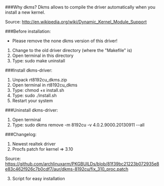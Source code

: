 ###Why dkms?
Dkms allows to compile the driver automatically when you install a new kernel.

Source: http://en.wikipedia.org/wiki/Dynamic_Kernel_Module_Support

###Before installation:
- Please remove the none dkms version of this driver!
1. Change to the old driver directory (where the "Makefile" is)
2. Open terminal in this directory
3. Type: sudo make uninstall

###Install dkms-driver:
1. Unpack rt8192cu_dkms.zip
2. Open terminal in rt8192cu_dkms
3. Type: chmod +x install.sh
4. Type: sudo ./install.sh
5. Restart your system

###Uninstall dkms-driver:
1. Open terminal
2. Type: sudo dkms remove -m 8192cu -v 4.0.2.9000.20130911 --all

###Changelog:
1. Newest realtek driver
2. Procfs patch for kernel => 3.10

Source: https://github.com/archlinuxarm/PKGBUILDs/blob/81f39bc21223b072935e8e83c462f926c7b0cdf7/aur/dkms-8192cu/fix_310_proc.patch

3. Script for easy installation
